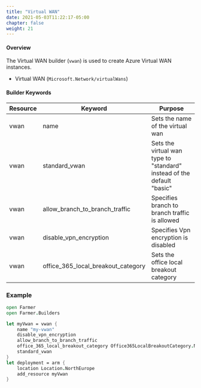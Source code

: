 ```yaml
---
title: "Virtual WAN"
date: 2021-05-03T11:22:17-05:00
chapter: false
weight: 21
---
```


#### Overview

The Virtual WAN builder (`vwan`) is used to create Azure Virtual WAN instances.

- Virtual WAN (`Microsoft.Network/virtualWans`)

#### Builder Keywords

| Resource       | Keyword              | Purpose                                                                |
| -------------- | -------------------- | -----------------------------------------------------------------------|
| vwan           | name | Sets the name of the virtual wan |
| vwan           | standard_vwan | Sets the virtual wan type to "standard" instead of the default "basic" |
| vwan           | allow_branch_to_branch_traffic | Specifies branch to branch traffic is allowed |
| vwan           | disable_vpn_encryption | Specifies Vpn encryption is disabled |
| vwan           | office_365_local_breakout_category | Sets the office local breakout category |


### Example

```fsharp
open Farmer
open Farmer.Builders

let myVwan = vwan {
    name "my-vwan"
    disable_vpn_encryption
    allow_branch_to_branch_traffic
    office_365_local_breakout_category Office365LocalBreakoutCategory.None
    standard_vwan
}
let deployment = arm {
    location Location.NorthEurope
    add_resource myVwan
}
```